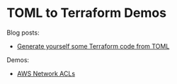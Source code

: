 # TOML to Terraform Demos

Blog posts:

- [Generate yourself some Terraform code from TOML](https://echorand.me/generate-yourself-some-terraform-code-from-toml.html)

Demos:

- [AWS Network ACLs](./nacl)
